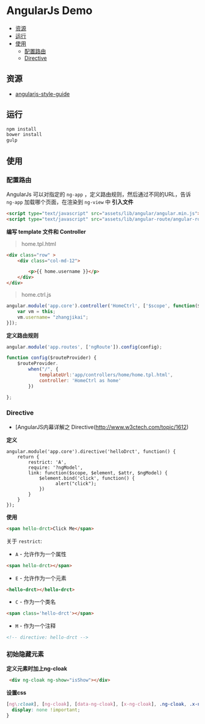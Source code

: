 # AngularJs Demo

<!-- toc -->

- [资源](#%E8%B5%84%E6%BA%90)
- [运行](#%E8%BF%90%E8%A1%8C)
- [使用](#%E4%BD%BF%E7%94%A8)
  * [配置路由](#%E9%85%8D%E7%BD%AE%E8%B7%AF%E7%94%B1)
  * [Directive](#directive)

<!-- tocstop -->

## 资源
* [angularjs-style-guide](https://github.com/mgechev/angularjs-style-guide)

## 运行
```bash
npm install
bower install
gulp
```

## 使用
### 配置路由
AngularJs 可以对指定的 `ng-app` ，定义路由规则，然后通过不同的URL，告诉 `ng-app` 加载哪个页面，在渲染到 `ng-view` 中
**引入文件**
```html
<script type="text/javascript" src="assets/lib/angular/angular.min.js"></script>
<script type="text/javascript" src="assets/lib/angular-route/angular-route.min.js"></script>
```

**编写 template 文件和 Controller**  
> home.tpl.html

```html
<div class="row" >
    <div class="col-md-12">

        <p>{{ home.username }}</p>
    </div>
</div>
```
> home.ctrl.js

```js
angular.module('app.core').controller('HomeCtrl', ['$scope', function($scope) {
    var vm = this;
    vm.username= "zhangjikai";
}]);
```

**定义路由规则**
```js
angular.module('app.routes', ['ngRoute']).config(config);

function config($routeProvider) {
    $routeProvider.
        when("/", {
            templateUrl:'app/controllers/home/home.tpl.html',
            controller: 'HomeCtrl as home'
        })

};
```

### Directive
* [AngularJS内幕详解之 Directive(http://www.w3ctech.com/topic/1612)

**定义**
```
angular.module('app.core').directive('helloDrct', function() {
    return {
        restrict: 'A',
        require: '?ngModel',
        link: function($scope, $element, $attr, $ngModel) {
            $element.bind('click', function() {
                  alert("click");
            })
        }
    }
});
```
**使用**  
```html
<span hello-drct>Click Me</span>
```
关于 `restrict`:  
* `A` - 允许作为一个属性
```html
<span hello-drct></span>
```
* `E` - 允许作为一个元素
```html
<hello-drct></hello-drct>
```
* `C` - 作为一个类名
```html
<span class='hello-drct'></span>
```
* `M` -  作为一个注释
```html
<!-- directive: hello-drct -->
```

### 初始隐藏元素
**定义元素时加上ng-cloak**
```html
 <div ng-cloak ng-show="isShow"></div>
```
**设置css**
```css
[ng\:cloak], [ng-cloak], [data-ng-cloak], [x-ng-cloak], .ng-cloak, .x-ng-cloak {
  display: none !important;
}
```